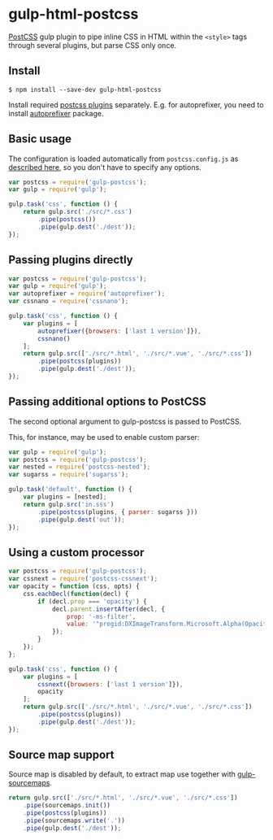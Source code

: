 # gulp-html-postcss

[PostCSS](https://github.com/postcss/postcss) gulp plugin to pipe inline CSS in HTML within the `<style>` tags through
several plugins, but parse CSS only once.

## Install

    $ npm install --save-dev gulp-html-postcss

Install required [postcss plugins](https://www.npmjs.com/browse/keyword/postcss-plugin) separately. E.g. for autoprefixer, you need to install [autoprefixer](https://github.com/postcss/autoprefixer) package.

## Basic usage

The configuration is loaded automatically from `postcss.config.js`
as [described here](https://www.npmjs.com/package/postcss-load-config),
so you don't have to specify any options.

```js
var postcss = require('gulp-postcss');
var gulp = require('gulp');

gulp.task('css', function () {
    return gulp.src('./src/*.css')
        .pipe(postcss())
        .pipe(gulp.dest('./dest'));
});
```

## Passing plugins directly

```js
var postcss = require('gulp-postcss');
var gulp = require('gulp');
var autoprefixer = require('autoprefixer');
var cssnano = require('cssnano');

gulp.task('css', function () {
    var plugins = [
        autoprefixer({browsers: ['last 1 version']}),
        cssnano()
    ];
    return gulp.src(['./src/*.html', './src/*.vue', './src/*.css'])
        .pipe(postcss(plugins))
        .pipe(gulp.dest('./dest'));
});
```

## Passing additional options to PostCSS

The second optional argument to gulp-postcss is passed to PostCSS.

This, for instance, may be used to enable custom parser:

```js
var gulp = require('gulp');
var postcss = require('gulp-postcss');
var nested = require('postcss-nested');
var sugarss = require('sugarss');

gulp.task('default', function () {
    var plugins = [nested];
    return gulp.src('in.sss')
        .pipe(postcss(plugins, { parser: sugarss }))
        .pipe(gulp.dest('out'));
});
```

## Using a custom processor

```js
var postcss = require('gulp-postcss');
var cssnext = require('postcss-cssnext');
var opacity = function (css, opts) {
    css.eachDecl(function(decl) {
        if (decl.prop === 'opacity') {
            decl.parent.insertAfter(decl, {
                prop: '-ms-filter',
                value: '"progid:DXImageTransform.Microsoft.Alpha(Opacity=' + (parseFloat(decl.value) * 100) + ')"'
            });
        }
    });
};

gulp.task('css', function () {
    var plugins = [
        cssnext({browsers: ['last 1 version']}),
        opacity
    ];
    return gulp.src(['./src/*.html', './src/*.vue', './src/*.css'])
        .pipe(postcss(plugins))
        .pipe(gulp.dest('./dest'));
});
```

## Source map support

Source map is disabled by default, to extract map use together
with [gulp-sourcemaps](https://github.com/floridoo/gulp-sourcemaps).

```js
return gulp.src(['./src/*.html', './src/*.vue', './src/*.css'])
    .pipe(sourcemaps.init())
    .pipe(postcss(plugins))
    .pipe(sourcemaps.write('.'))
    .pipe(gulp.dest('./dest'));
```
